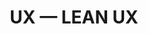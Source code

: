 ---
title: UX — LEAN UX
tags: [User Experience - UX]
# style : fill, border
style: 
color: 
description: A brief introduction to User Experience — UX Work Process. LEAN UX is based on Design Thinking, Agile Methodology, and Lean Startup.
external_url: https://medium.com/@mafda_/ux-lean-ux-30ae46132a14
---